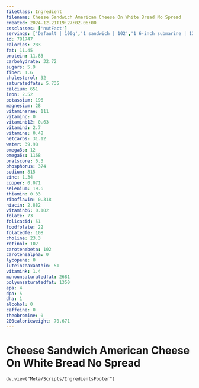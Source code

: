 ```yaml
---
fileClass: Ingredient
filename: Cheese Sandwich American Cheese On White Bread No Spread
created: 2024-12-21T19:27:02-06:00
cssclasses: ['nutFact']
servings: ['Default | 100g','1 sandwich | 102','1 6-inch submarine | 125','1 12-inch submarine | 250']
id: 781747
calories: 283
fat: 11.45
protein: 11.83
carbohydrate: 32.72
sugars: 5.9
fiber: 1.6
cholesterol: 32
saturatedfats: 5.735
calcium: 651
iron: 2.52
potassium: 196
magnesium: 28
vitaminarae: 111
vitaminc: 0
vitaminb12: 0.63
vitamind: 2.7
vitamine: 0.48
netcarbs: 31.12
water: 39.98
omega3s: 12
omega6s: 1168
pralscore: 6.3
phosphorus: 374
sodium: 815
zinc: 1.34
copper: 0.071
selenium: 19.6
thiamin: 0.33
riboflavin: 0.318
niacin: 2.882
vitaminb6: 0.102
folate: 73
folicacid: 51
foodfolate: 22
folatedfe: 108
choline: 23.3
retinol: 102
carotenebeta: 102
carotenealpha: 0
lycopene: 0
luteinzeaxanthin: 51
vitamink: 1.4
monounsaturatedfat: 2681
polyunsaturatedfat: 1350
epa: 4
dpa: 5
dha: 1
alcohol: 0
caffeine: 0
theobromine: 0
200calorieweight: 70.671
---
```


# Cheese Sandwich American Cheese On White Bread No Spread

```dataviewjs
dv.view("Meta/Scripts/IngredientsFooter")
```